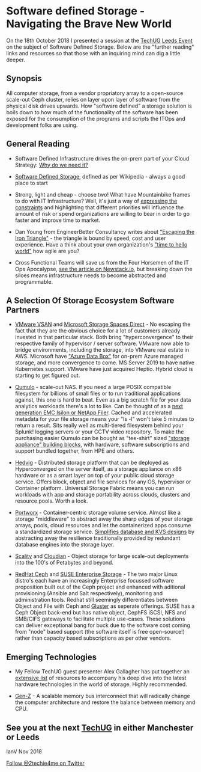# Software defined Storage - Navigating the Brave New World #

On the 18th October 2018 I presented a session at the [TechUG](https://www.technologyug.co.uk/) [Leeds Event](https://www.technologyug.co.uk/Communities/Leeds) on the subject of Software Defined Storage.
Below are the "further reading" links and resources so that those with an inquiring mind can dig a little deeper.

## Synopsis ##

All computer storage, from a vendor propriatory array to a open-source scale-out Ceph cluster, relies on layer upon layer of software from the physical disk drives upwards. How "software defined" a storage solution is boils down to how much of the functionality of the software has been exposed for the consumption of the programs and scripts the ITOps and development folks are using.

## General Reading ##

* Software Defined Infrastructure drives the on-prem part of your Cloud Strategy: [Why do we need it?](https://packetpushers.net/podcast/datanauts-147-whats-your-private-cloud-strategy/)

* [Software Defined Storage](https://en.wikipedia.org/wiki/Software-defined_storage), defined as per Wikipedia - always a good place to start

* Strong, light and cheap - choose two! What have Mountainbike frames to do with IT Infrastructure? Well, it's just a way of [expressing the constraints](https://medium.com/@devsociety_/good-cheap-fast-pick-two-and-how-ngos-can-play-the-triangle-like-a-pro-20d1380884a8) and highlighting that different priorities will influence the amount of risk or spend organizations are willing to bear in order to go faster and improve time to market.

* Dan Young from EngineerBetter Consultancy writes about ["Escaping the Iron Triangle"](http://www.engineerbetter.com/blog/escaping-iron-triangle/) - the triangle is bound by speed, cost and user experience. Have a think about your own organization's ["time to hello world"](https://cloud.google.com/blog/products/gcp/time-to-hello-world-vms-vs-containers-vs-paas-vs-faas) how agile are you?

* Cross Functional Teams will save us from the Four Horsemen of the IT Ops Apocalypse, [see the article on Newstack.io](https://thenewstack.io/cloud-native-devops-four-horsemen-of-the-operations-apocalypse/), but breaking down the siloes means infrastructure needs to become abstracted and programmable.

## A Selection Of Storage Ecosystem Software Partners ##

* [VMware VSAN](https://www.vmware.com/uk/products/vsan.html) and [Microsoft Storage Spaces Direct](https://docs.microsoft.com/en-us/windows-server/storage/storage-spaces/storage-spaces-direct-overview) - No escaping the fact that they are the obvious choice for a lot of customers already invested in that particular stack. Both bring "hyperconvergence" to their respective family of hypervisor / server software. VMware now able to bridge environments, including the storage, into VMware real estate in AWS. Microsoft have ["Azure Data Box"](https://azure.microsoft.com/en-gb/services/storage/databox/) for on-prem Azure managed storage, and more convergence to come. MS Server 2019 to have native Kubernetes support. VMware have just acquired Heptio. Hybrid cloud is starting to get figured out.

* [Qumulo](https://qumulo.com/) - scale-out NAS. If you need a large POSIX compatible filesystem for billions of small files or to run traditional applications against, this one is hard to beat. Even as a big scratch file for your data analytics workloads there's a lot to like. Can be thought of as a [next generation EMC Isilon or NetApp Filer](https://qumulo.com/resources/its-your-space-you-can-use-all-of-it/). Cached and accelerated metadata for your file storage means your "ls -l" won't take 5 minutes to return a result. Sits really well as multi-tiered filesystem behind your Splunk! logging servers or your CCTV video repository. To make the purchasing easier Qumulo can be bought as "tee-shirt" sized ["storage appliance" building blocks](https://qumulo.com/product/capacity/hpe/), with hardware, software subscriptions and support bundled together, from HPE and others.

* [Hedvig](https://www.hedvig.io/product#hedvig-distributed) - Distributed storage platform that can be deployed as Hyperconverged on the server itself, as a storage appliance on x86 hardware or as a smart layer on top of your public cloud storage service. Offers block, object and file services for any OS, hypervisor or Container platform. Universal Storage Fabric means you can run workloads with app and storage portability across clouds, clusters and resource pools. Worth a look.

* [Portworx](https://portworx.com/) - Container-centric storage volume service. Almost like a storage "middleware" to abstract away the sharp edges of your storage arrays, pools, cloud resources and let the containerized apps consume a standardized storage service. [Simplifies database and KVS designs](https://portworx.com/use-case/databases/) by abstracting away the resilience traditionally provided by redundant database engines into the storage layer.

* [Scality](https://www.scality.com/products/ring/) and [Cloudian](https://cloudian.com/) - Object storage for large scale-out deployments into the 100's of Petabytes and beyond.

* [RedHat Ceph](https://www.redhat.com/en/technologies/storage/ceph) and [SUSE Enterprise Storage](https://www.suse.com/products/suse-enterprise-storage/) - The two major Linux distro's each have an increasingly Enterprise focussed software proposition built out of the Ceph project and enhanced with aditional provisioning (Ansible and Salt respectively), monitoring and administration tools. Redhat still seemingly differentiates between Object and File with Ceph and [Gluster](https://www.redhat.com/en/technologies/storage/gluster) as seperate offerings. SUSE has a Ceph Object back-end but has native object, CephFS iSCSI, NFS and SMB/CIFS gateways to facilitate multiple use-cases. These solutions can deliver exceptional bang for buck due to the software cost coming from "node" based support (the software itself is free open-source!) rather than capacity based subscriptions as per other vendors.

## Emerging Technologies ##

* My Fellow TechUG guest presenter Alex Gallagher has put together an [extensive list](https://www.bytesizedalex.com/techug-october-2018/) of resources to accompany his deep dive into the latest hardware technologies in the world of storage. Highly recommended.

* [Gen-Z](https://www.nextplatform.com/2018/02/15/gen-z-interconnect-ready-restore-compute-memory-balance/) - A scalable memory bus interconnect that will radically change the computer architecture and restore the balance between memory and CPU.

## See you at the next [TechUG](https://www.technologyug.co.uk/) in either Manchester or Leeds ##

IanV Nov 2018

[Follow @2techie4me on Twitter](https://twitter.com/2techie4me?ref_src=twsrc%5Etfw)